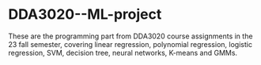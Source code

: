 # DDA3020--ML-project
These are the programming part from DDA3020 course assignments in the 23 fall semester, covering linear regression, polynomial regression, logistic regression, SVM, decision tree, neural networks, K-means and GMMs.
